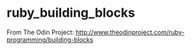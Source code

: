 # ruby_building_blocks

From The Odin Project:
http://www.theodinproject.com/ruby-programming/building-blocks
